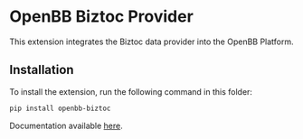 # OpenBB Biztoc Provider

This extension integrates the Biztoc data provider
into the OpenBB Platform.

## Installation

To install the extension, run the following command in this folder:

```bash
pip install openbb-biztoc
```

Documentation available [here](https://docs.openbb.co/platform/developer_guide/contributing).
